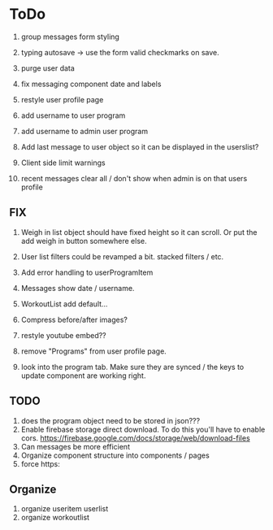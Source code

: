 # ToDo

1. group messages form styling
1. typing autosave -> use the form valid checkmarks on save.
1. purge user data
1. fix messaging component date and labels
1. restyle user profile page
1. add username to user program
1. add username to admin user program
1. Add last message to user object so it can be displayed in the userslist?

1. Client side limit warnings
1. recent messages clear all / don't show when admin is on that users profile

## FIX
1. Weigh in list object should have fixed height so it can scroll. Or put the add weigh in button somewhere else.
1. User list filters could be revamped a bit. stacked filters / etc.
1. Add error handling to userProgramItem
1. Messages show date / username.
1. WorkoutList add default...
1. Compress before/after images?
1. restyle youtube embed??

1. remove "Programs" from user profile page.
1. look into the program tab. Make sure they are synced / the keys to update component are working right.

## TODO
1. does the program object need to be stored in json???
1. Enable firebase storage direct download. To do this you'll have to enable cors. https://firebase.google.com/docs/storage/web/download-files
1. Can messages be more efficient
1. Organize component structure into components / pages
1. force https:

## Organize

1. organize useritem userlist
1. organize workoutlist